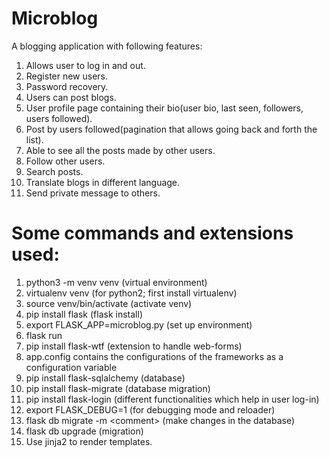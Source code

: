# Microblog
A blogging application with following features:
1. Allows user to log in and out.<br>
2. Register new users.<br>
3. Password recovery.<br>
4. Users can post blogs.<br>
5. User profile page containing their bio(user bio, last seen, followers, users followed).<br>
6. Post by users followed(pagination that allows going back and forth the list).
7. Able to see all the posts made by other users.<br>
8. Follow other users.
9. Search posts.
10. Translate blogs in different language.
11. Send private message to others.

# Some commands and extensions used:
1. python3 -m venv venv (virtual environment)
2. virtualenv venv (for python2; first install virtualenv)
3. source venv/bin/activate (activate venv)
4. pip install flask (flask install)
5. export FLASK_APP=microblog.py (set up environment)
6. flask run
7. pip install flask-wtf (extension to handle web-forms)
8. app.config contains the configurations of the frameworks as a configuration variable
9. pip install flask-sqlalchemy (database)
10. pip install flask-migrate (database migration)
11. pip install flask-login (different functionalities which help in user log-in)
12. export FLASK_DEBUG=1 (for debugging mode and reloader)
13. flask db migrate -m \<comment\> (make changes in the database)
14. flask db upgrade (migration)
15. Use jinja2 to render templates.
